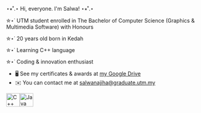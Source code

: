 ⋆⭒˚.⋆ Hi, everyone. I'm Salwa! ⋆⭒˚.⋆

✮⋆˙ UTM student enrolled in The Bachelor of Computer Science (Graphics & Multimedia Software) with Honours 

✮⋆˙ 20 years old born in Kedah

✮⋆˙ Learning C++ language

✮⋆˙ Coding & innovation enthusiast

* 🖥️  See my certificates & awards at [my Google Drive](http://drive.google.com/drive/folders/15F0BPfAMXZ-ryVUlvO3_Ty4OvVgYU033?usp=drive_link)
* ✉️  You can contact me at [salwanajiha@graduate.utm.my](mailto:salwanajiha@graduate.utm.my)

<p align="left">
<a href="https://docs.microsoft.com/en-us/cpp/?view=msvc-170" target="_blank" rel="noreferrer"><img src="https://raw.githubusercontent.com/danielcranney/readme-generator/main/public/icons/skills/cplusplus-colored.svg" width="36" height="36" alt="C++" /></a><a href="https://www.oracle.com/java/" target="_blank" rel="noreferrer"><img src="https://raw.githubusercontent.com/danielcranney/readme-generator/main/public/icons/skills/java-colored.svg" width="36" height="36" alt="Java" /></a>
</p>  
